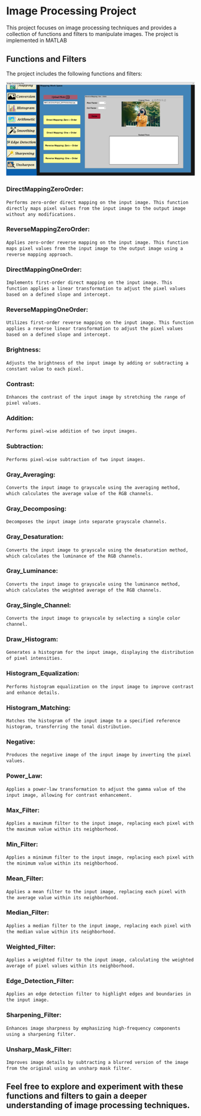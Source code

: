 # Image Processing Project
This project focuses on image processing techniques and provides a collection of functions and filters to manipulate images. The project is implemented in MATLAB

## Functions and Filters
The project includes the following functions and filters:

![Mapping](https://github.com/fcimahmoud/Image-Processing-Project/blob/main/Mapping.PNG)


### DirectMappingZeroOrder:
    Performs zero-order direct mapping on the input image. This function directly maps pixel values from the input image to the output image without any modifications.
### ReverseMappingZeroOrder: 
    Applies zero-order reverse mapping on the input image. This function maps pixel values from the input image to the output image using a reverse mapping approach.
### DirectMappingOneOrder: 
    Implements first-order direct mapping on the input image. This function applies a linear transformation to adjust the pixel values based on a defined slope and intercept.
### ReverseMappingOneOrder: 
    Utilizes first-order reverse mapping on the input image. This function applies a reverse linear transformation to adjust the pixel values based on a defined slope and intercept.

### Brightness: 
    Adjusts the brightness of the input image by adding or subtracting a constant value to each pixel.
### Contrast: 
    Enhances the contrast of the input image by stretching the range of pixel values.
### Addition: 
    Performs pixel-wise addition of two input images.
### Subtraction: 
    Performs pixel-wise subtraction of two input images.
### Gray_Averaging: 
    Converts the input image to grayscale using the averaging method, which calculates the average value of the RGB channels.
### Gray_Decomposing: 
    Decomposes the input image into separate grayscale channels.
### Gray_Desaturation: 
    Converts the input image to grayscale using the desaturation method, which calculates the luminance of the RGB channels.
### Gray_Luminance: 
    Converts the input image to grayscale using the luminance method, which calculates the weighted average of the RGB channels.
### Gray_Single_Channel: 
    Converts the input image to grayscale by selecting a single color channel.
### Draw_Histogram: 
    Generates a histogram for the input image, displaying the distribution of pixel intensities.
### Histogram_Equalization: 
    Performs histogram equalization on the input image to improve contrast and enhance details.
### Histogram_Matching: 
    Matches the histogram of the input image to a specified reference histogram, transferring the tonal distribution.
### Negative: 
    Produces the negative image of the input image by inverting the pixel values.
### Power_Law: 
    Applies a power-law transformation to adjust the gamma value of the input image, allowing for contrast enhancement.

### Max_Filter: 
    Applies a maximum filter to the input image, replacing each pixel with the maximum value within its neighborhood.
### Min_Filter: 
    Applies a minimum filter to the input image, replacing each pixel with the minimum value within its neighborhood.
### Mean_Filter: 
    Applies a mean filter to the input image, replacing each pixel with the average value within its neighborhood.
### Median_Filter: 
    Applies a median filter to the input image, replacing each pixel with the median value within its neighborhood.
### Weighted_Filter: 
    Applies a weighted filter to the input image, calculating the weighted average of pixel values within its neighborhood.
### Edge_Detection_Filter: 
    Applies an edge detection filter to highlight edges and boundaries in the input image.
### Sharpening_Filter: 
    Enhances image sharpness by emphasizing high-frequency components using a sharpening filter.
### Unsharp_Mask_Filter: 
    Improves image details by subtracting a blurred version of the image from the original using an unsharp mask filter.


## Feel free to explore and experiment with these functions and filters to gain a deeper understanding of image processing techniques.